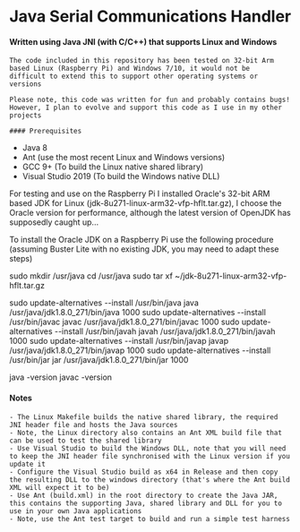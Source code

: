 # Java Serial Communications Handler
#### Written using Java JNI (with C/C++) that supports Linux and Windows
```
The code included in this repository has been tested on 32-bit Arm based Linux (Raspberry Pi) and Windows 7/10, it would not be
difficult to extend this to support other operating systems or versions

Please note, this code was written for fun and probably contains bugs! However, I plan to evolve and support this code as I use in my other projects

#### Prerequisites
```
- Java 8
- Ant (use the most recent Linux and Windows versions)
- GCC 9+ (To build the Linux native shared library)
- Visual Studio 2019 (To build the Windows native DLL)

For testing and use on the Raspberry Pi I installed Oracle's 32-bit ARM based JDK for Linux (jdk-8u271-linux-arm32-vfp-hflt.tar.gz), I choose the Oracle version for performance, although the latest version of OpenJDK has supposedly caught up...

To install the Oracle JDK on a Raspberry Pi use the following procedure (assuming Buster Lite with no existing JDK, you may need to adapt these steps)

sudo mkdir /usr/java
cd /usr/java
sudo tar xf ~/jdk-8u271-linux-arm32-vfp-hflt.tar.gz

sudo update-alternatives --install /usr/bin/java java /usr/java/jdk1.8.0_271/bin/java 1000
sudo update-alternatives --install /usr/bin/javac javac /usr/java/jdk1.8.0_271/bin/javac 1000
sudo update-alternatives --install /usr/bin/javah javah /usr/java/jdk1.8.0_271/bin/javah 1000
sudo update-alternatives --install /usr/bin/javap javap /usr/java/jdk1.8.0_271/bin/javap 1000
sudo update-alternatives --install /usr/bin/jar jar /usr/java/jdk1.8.0_271/bin/jar 1000

java -version
javac -version

#### Notes
```
- The Linux Makefile builds the native shared library, the required JNI header file and hosts the Java sources
- Note, the Linux directory also contains an Ant XML build file that can be used to test the shared library
- Use Visual Studio to build the Windows DLL, note that you will need to keep the JNI header file synchronised with the Linux version if you update it
- Configure the Visual Studio build as x64 in Release and then copy the resulting DLL to the windows directory (that's where the Ant build XML will expect it to be)
- Use Ant (build.xml) in the root directory to create the Java JAR, this contains the supporting Java, shared library and DLL for you to use in your own Java applications
- Note, use the Ant test target to build and run a simple test harness
